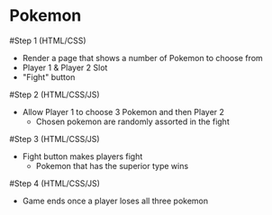 # Pokemon

#Step 1 (HTML/CSS)
  - Render a page that shows a number of Pokemon to choose from
  - Player 1 & Player 2 Slot
  - "Fight" button

#Step 2 (HTML/CSS/JS)
  - Allow Player 1 to choose 3 Pokemon and then Player 2
    - Chosen pokemon are randomly assorted in the fight
    
#Step 3 (HTML/CSS/JS)
  - Fight button makes players fight
    - Pokemon that has the superior type wins

#Step 4 (HTML/CSS/JS)
  - Game ends once a player loses all three pokemon
